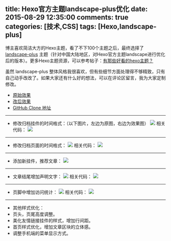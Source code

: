 title: Hexo官方主题landscape-plus优化
date: 2015-08-29 12:35:00
comments: true
categories: [技术,CSS]
tags: [Hexo,landscape-plus]
---

博主喜欢简洁大方的Hexo主题，看了不下100个主题之后，最终选择了 [landscape-plus](https://github.com/xiangming/landscape-plus) 主题（针对中国大陆地区，对Hexo官方主题landscape进行优化后的版本）。更多Hexo主题资源，可以参考帖子：[有那些好看的hexo主题？](http://www.zhihu.com/question/24422335)

虽然 landscape-plus 整体风格我很喜欢，但有些细节方面处理得不够精致，只有自己动手改改了。如果大家还有什么好的想法，可以在评论区留言，我为大家定制修改。

- [原始效果](http://jasonxiang.com/landscape-plus/)
- [改后效果](/)
- [GitHub Clone 地址](https://github.com/stone0090/landscape-plus.git)

<!-- more --> 

--- 

- 修改归档挂件的时间格式：（以下图片，左边为原图，右边为效果图）
  ![](http://qn.shisb.com/blog/hexo-theme-landscape-plus-optimize/1.png)
  相关代码：
  ![](http://qn.shisb.com/blog/hexo-theme-landscape-plus-optimize/2.png)
  
---

- 修改归档页面的时间格式：
  ![](http://qn.shisb.com/blog/hexo-theme-landscape-plus-optimize/3.png)
  相关代码：
  ![](http://qn.shisb.com/blog/hexo-theme-landscape-plus-optimize/4.png)
  
---
  
- 添加新挂件，推荐文章：
  ![](http://qn.shisb.com/blog/hexo-theme-landscape-plus-optimize/5.png)

---

- 文章结尾增加声明文字：
  ![](http://qn.shisb.com/blog/hexo-theme-landscape-plus-optimize/7.png)
  相关代码：
  ![](http://qn.shisb.com/blog/hexo-theme-landscape-plus-optimize/8.png)

---

- 页脚中增加访问统计：
  ![](http://qn.shisb.com/blog/hexo-theme-landscape-plus-optimize/9.png)
  相关代码：
  ![](http://qn.shisb.com/blog/hexo-theme-landscape-plus-optimize/10.png)

---

- 其他样式优化：
 - 页头，页尾高度调整。
 - 美化友情链接挂件的样式，增加行间距。
 - 首页样式优化，增加文章区块的立体感。
 - 调整手机端的菜单显示方式。
